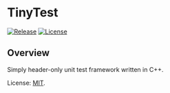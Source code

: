 # TinyTest

[![Release](https://img.shields.io/github/release/mateuszchudyk/tinytest.svg?colorB=blue&style=for-the-badge)](https://github.com/mateuszchudyk/tinytest/releases)
[![License](https://img.shields.io/badge/License-MIT-blue.svg?colorB=blue&style=for-the-badge)](./LICENSE)

## Overview

Simply header-only unit test framework written in C++.

License: [MIT].

[MIT]: LICENSE
